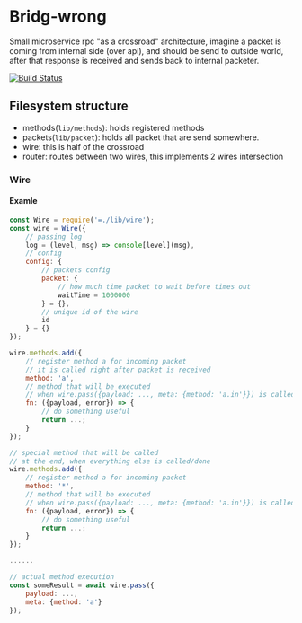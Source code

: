 # Bridg-wrong

Small microservice rpc "as a crossroad" architecture, imagine
a packet is coming from internal side (over api), and should
be send to outside world, after that response is received and
sends back to internal packeter.

[![Build Status](https://travis-ci.com/zetxx/bridg-wrong.svg?branch=master)](https://travis-ci.com/zetxx/bridg-wrong)

## Filesystem structure

- methods(`lib/methods`): holds registered methods
- packets(`lib/packet`): holds all packet that are send somewhere.
- wire: this is half of the crossroad
- router: routes between two wires, this implements 2 wires intersection

### Wire

#### Examle

```javascript
const Wire = require('=./lib/wire');
const wire = Wire({
    // passing log
    log = (level, msg) => console[level](msg),
    // config
    config: {
        // packets config
        packet: {
            // how much time packet to wait before times out
            waitTime = 1000000
        } = {},
        // unique id of the wire
        id
    } = {}
});

wire.methods.add({
    // register method a for incoming packet
    // it is called right after packet is received
    method: 'a',
    // method that will be executed
    // when wire.pass({payload: ..., meta: {method: 'a.in'}}) is called
    fn: ({payload, error}) => {
        // do something useful
        return ...;
    }
});

// special method that will be called
// at the end, when everything else is called/done
wire.methods.add({
    // register method a for incoming packet
    method: '*',
    // method that will be executed
    // when wire.pass({payload: ..., meta: {method: 'a.in'}}) is called
    fn: ({payload, error}) => {
        // do something useful
        return ...;
    }
});

......

// actual method execution
const someResult = await wire.pass({
    payload: ...,
    meta: {method: 'a'}
});

```
